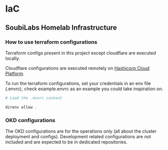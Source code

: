 # IaC

## SoubiLabs Homelab Infrastructure

### How to use terraform configurations

Terraform configs present in this project except cloudflare are executed locally.

Cloudflare configurations are executed remotely on [Hashicorp Cloud Platform](https://app.terraform.io/).

To run the terraform configurations, set your credentials in an env file (.envrc), check example.envrc as an example you could take inspiration on.

```sh {"interpreter":"/bin/bash"}
# Load the .envrc content

direnv allow .
```

### OKD configurations

The OKD configurations are for the operations only (all about the cluster deployment and configs).
Development related configurations are not included and are expected to be in dedicated repositories.
